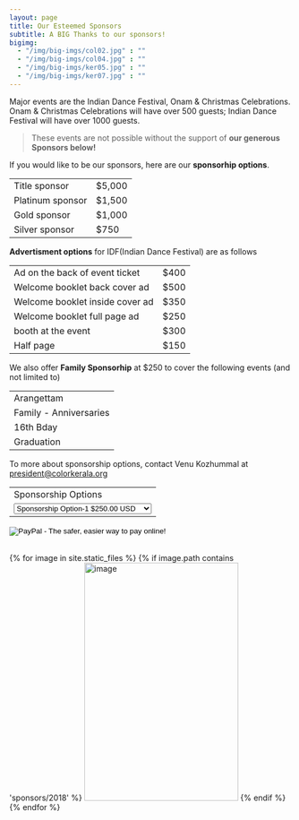 ```yaml
---
layout: page
title: Our Esteemed Sponsors
subtitle: A BIG Thanks to our sponsors!
bigimg:
  - "/img/big-imgs/col02.jpg" : ""
  - "/img/big-imgs/col04.jpg" : ""
  - "/img/big-imgs/ker05.jpg" : ""
  - "/img/big-imgs/ker07.jpg" : ""
---
```

Major events are the Indian Dance Festival, Onam & Christmas Celebrations. Onam & Christmas Celebrations will have over 500 guests; Indian Dance Festival will have over 1000 guests. 

>These events are not possible without the support of **our generous Sponsors below!**

If you would like to be our sponsors, here are our **sponsorhip options**. 
<br/>
<table><tr><td>Title sponsor</td><td>$5,000</td></tr><tr><td>Platinum sponsor</td><td>$1,500</td></tr>
<tr><td>Gold sponsor</td><td>$1,000</td></tr><tr><td>Silver sponsor</td><td>$750</td></tr></table>

**Advertisment options** for IDF(Indian Dance Festival) are as follows

<table><tr><td>Ad on the back of event ticket</td><td>$400</td></tr><tr><td>
Welcome booklet back cover ad</td><td>$500</td></tr><tr><td>
Welcome booklet inside cover ad</td><td>$350</td></tr><tr><td>
Welcome booklet full page ad</td><td>$250</td></tr><tr><td>
booth at the event</td><td>$300</td></tr><tr><td>
Half page</td><td>$150</td></tr></table>

We also offer **Family Sponsorhip** at $250 to cover the following events (and not limited to)
<table><tr><td>Arangettam</td></tr><tr><td>Family - Anniversaries</td></tr><tr><td>16th Bday</td></tr><tr><td>Graduation</td></tr></table>

To more about sponsorship options, contact Venu Kozhummal at [president@colorkerala.org](mailto:president@colorkerala.org)

<form action="https://www.paypal.com/cgi-bin/webscr" method="post" target="_top">
<input type="hidden" name="cmd" value="_s-xclick">
<input type="hidden" name="hosted_button_id" value="38E8MVS458QC6">
<table>
<tr><td><input type="hidden" name="on0" value="Sponsorship Options">Sponsorship Options</td></tr><tr><td><select name="os0">
<option value="Sponsorship Option-1">Sponsorship Option-1 $250.00 USD</option>
<option value="Sponsorship Option-2">Sponsorship Option-2 $350.00 USD</option>
<option value="Sponsorship Option-3">Sponsorship Option-3 $500.00 USD</option>
<option value="Sponsorship Option-4">Sponsorship Option-4 $1,000.00 USD</option>
<option value="Title sponsor">Title sponsor $5,000.00 USD</option>
<option value="Platinum sponsor">Platinum sponsor $1,500.00 USD</option>
<option value="Gold sponsor">Gold sponsor $1,000.00 USD</option>
<option value="Silver sponsor">Silver sponsor $750.00 USD</option>
</select> </td></tr>
</table>
<input type="hidden" name="currency_code" value="USD">
<input type="image" src="https://www.paypalobjects.com/en_US/i/btn/btn_paynowCC_LG.gif" border="0" name="submit" alt="PayPal - The safer, easier way to pay online!">
<img alt="" border="0" src="https://www.paypalobjects.com/en_US/i/scr/pixel.gif" width="1" height="1">
</form>


<br>
<div id="container">
	{% for image in site.static_files %}
		{% if image.path contains 'sponsors/2018' %}
			<img src="{{ site.baseurl }}{{ image.path }}" alt="image" height="425" width="275"/>
		{% endif %}
	{% endfor %}
</div>

